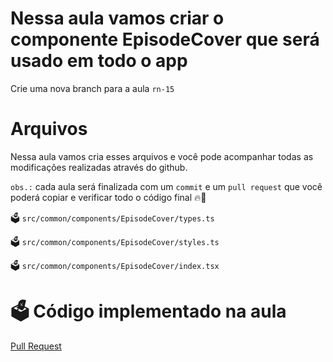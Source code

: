# Nessa aula vamos criar o componente EpisodeCover que será usado em todo o app

Crie uma nova branch para a aula `rn-15`

# Arquivos

Nessa aula vamos cria esses arquivos e você pode acompanhar todas as modificações realizadas através do github.

`obs.:` cada aula será finalizada com um `commit` e um `pull request` que você poderá copiar e verificar todo o código final 🔥🤌


🗳️ `src/common/components/EpisodeCover/types.ts`

🗳️ `src/common/components/EpisodeCover/styles.ts`

🗳️ `src/common/components/EpisodeCover/index.tsx`


# 🗳️ Código implementado na aula

[Pull Request](https://github.com/ismaelsousa/tv-maze-tutorial/pull/12)

